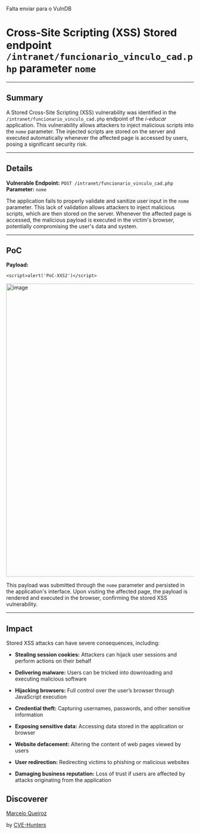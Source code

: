 Falta enviar para o VulnDB

# Cross-Site Scripting (XSS) Stored endpoint `/intranet/funcionario_vinculo_cad.php` parameter `nome`

---

## Summary

A Stored Cross-Site Scripting (XSS) vulnerability was identified in the `/intranet/funcionario_vinculo_cad.php` endpoint of the _i-educar_ application. This vulnerability allows attackers to inject malicious scripts into the `nome` parameter. The injected scripts are stored on the server and executed automatically whenever the affected page is accessed by users, posing a significant security risk.

---

## Details

**Vulnerable Endpoint:** `POST /intranet/funcionario_vinculo_cad.php`  
**Parameter:** `nome`

The application fails to properly validate and sanitize user input in the `nome` parameter. This lack of validation allows attackers to inject malicious scripts, which are then stored on the server. Whenever the affected page is accessed, the malicious payload is executed in the victim's browser, potentially compromising the user's data and system.

---

## PoC

**Payload:**

`<script>alert('PoC-XXS2')</script>`

<img width="816" height="785" alt="image" src="https://github.com/user-attachments/assets/c0b411d2-c500-4519-a493-a7ac6ae11243" />


This payload was submitted through the `nome` parameter and persisted in the application's interface. Upon visiting the affected page, the payload is rendered and executed in the browser, confirming the stored XSS vulnerability.

---

## Impact

Stored XSS attacks can have severe consequences, including:

- **Stealing session cookies:** Attackers can hijack user sessions and perform actions on their behalf
    
- **Delivering malware:** Users can be tricked into downloading and executing malicious software
    
- **Hijacking browsers:** Full control over the user’s browser through JavaScript execution
    
- **Credential theft:** Capturing usernames, passwords, and other sensitive information
    
- **Exposing sensitive data:** Accessing data stored in the application or browser
    
- **Website defacement:** Altering the content of web pages viewed by users
    
- **User redirection:** Redirecting victims to phishing or malicious websites
    
- **Damaging business reputation:** Loss of trust if users are affected by attacks originating from the application

## Discoverer

[Marcelo Queiroz](www.linkedin.com/in/marceloqueirozjr) 

by [CVE-Hunters](https://github.com/Sec-Dojo-Cyber-House/cve-hunters)
